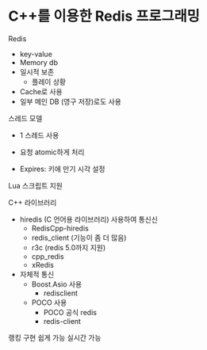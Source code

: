 # C++를 이용한 Redis 프로그래밍

Redis
* key-value
* Memory db
* 일시적 보존
  * 플레이 상황
* Cache로 사용
* 일부 메인 DB (영구 저장)로도 사용

스레드 모델
* 1 스레드 사용
* 요청 atomic하게 처리

* Expires: 키에 만기 시각 설정

Lua 스크립트 지원

C++ 라이브러리
* hiredis (C 언어용 라이브러리) 사용하여 통신신
  * RedisCpp-hiredis
  * redis_client (기능이 좀 더 많음)
  * r3c (redis 5.0까지 지원)
  * cpp_redis
  * xRedis
* 자체적 통신
  * Boost.Asio 사용
    * redisclient
  * POCO 사용
    * POCO 공식 redis
    * redis-client
    
랭킹 구현 쉽게 가능
실시간 가능